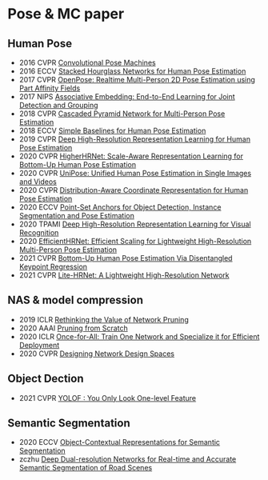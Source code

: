 # Pose & MC paper



Human Pose
---
- 2016 CVPR [Convolutional Pose Machines](https://arxiv.org/pdf/1602.00134)
- 2016 ECCV [Stacked Hourglass Networks for Human Pose Estimation](https://arxiv.org/pdf/1603.06937)
- 2017 CVPR [OpenPose: Realtime Multi-Person 2D Pose Estimation using Part Affinity Fields](https://arxiv.org/pdf/1812.08008)
- 2017 NIPS [Associative Embedding: End-to-End Learning for Joint Detection and Grouping](https://arxiv.org/pdf/1611.05424)
- 2018 CVPR [Cascaded Pyramid Network for Multi-Person Pose Estimation](https://arxiv.org/pdf/1711.07319)
- 2018 ECCV [Simple Baselines for Human Pose Estimation](https://arxiv.org/pdf/1804.06208)
- 2019 CVPR [Deep High-Resolution Representation Learning for Human Pose Estimation](https://arxiv.org/pdf/1902.09212)
- 2020 CVPR [HigherHRNet: Scale-Aware Representation Learning for Bottom-Up Human Pose Estimation](https://arxiv.org/pdf/1908.10357)
- 2020 CVPR [UniPose: Unified Human Pose Estimation in Single Images and Videos](https://arxiv.org/pdf/2001.08095)
- 2020 CVPR [Distribution-Aware Coordinate Representation for Human Pose Estimation](https://arxiv.org/pdf/1910.06278)
- 2020 ECCV [Point-Set Anchors for Object Detection, Instance Segmentation and Pose Estimation](https://arxiv.org/pdf/2007.02846)
- 2020 TPAMI [Deep High-Resolution Representation Learning for Visual Recognition](https://arxiv.org/pdf/1908.07919)
- 2020 [EfficientHRNet: Efficient Scaling for Lightweight High-Resolution Multi-Person Pose Estimation](https://arxiv.org/pdf/2007.08090)
- 2021 CVPR [Bottom-Up Human Pose Estimation Via Disentangled Keypoint Regression](https://arxiv.org/pdf/2104.02300)
- 2021 CVPR [Lite-HRNet: A Lightweight High-Resolution Network](https://arxiv.org/pdf/2104.06403)

NAS & model compression
---
- 2019 ICLR [Rethinking the Value of Network Pruning](https://arxiv.org/pdf/1810.05270)
- 2020 AAAI [Pruning from Scratch](https://arxiv.org/pdf/1909.12579)
- 2020 ICLR [Once-for-All: Train One Network and Specialize it for Efficient Deployment](https://arxiv.org/pdf/1908.09791)
- 2020 CVPR [Designing Network Design Spaces](https://arxiv.org/pdf/2003.13678)

Object Dection
---
- 2021 CVPR [YOLOF : You Only Look One-level Feature
](https://arxiv.org/pdf/2103.09460)

Semantic Segmentation
---
- 2020 ECCV [Object-Contextual Representations for Semantic
Segmentation](https://arxiv.org/pdf/1909.11065)
- zczhu [Deep Dual-resolution Networks for Real-time and Accurate Semantic Segmentation of Road Scenes](https://arxiv.org/pdf/2101.06085v1.pdf)
